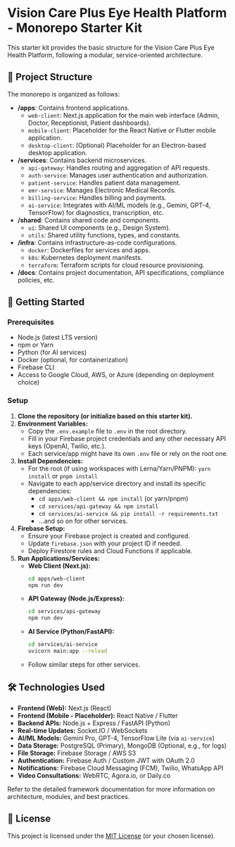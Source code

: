 
# Vision Care Plus Eye Health Platform - Monorepo Starter Kit

This starter kit provides the basic structure for the Vision Care Plus Eye Health Platform, following a modular, service-oriented architecture.

## 📂 Project Structure

The monorepo is organized as follows:

-   **/apps**: Contains frontend applications.
    -   `web-client`: Next.js application for the main web interface (Admin, Doctor, Receptionist, Patient dashboards).
    -   `mobile-client`: Placeholder for the React Native or Flutter mobile application.
    -   `desktop-client`: (Optional) Placeholder for an Electron-based desktop application.
-   **/services**: Contains backend microservices.
    -   `api-gateway`: Handles routing and aggregation of API requests.
    -   `auth-service`: Manages user authentication and authorization.
    -   `patient-service`: Handles patient data management.
    -   `emr-service`: Manages Electronic Medical Records.
    -   `billing-service`: Handles billing and payments.
    -   `ai-service`: Integrates with AI/ML models (e.g., Gemini, GPT-4, TensorFlow) for diagnostics, transcription, etc.
-   **/shared**: Contains shared code and components.
    -   `ui`: Shared UI components (e.g., Design System).
    -   `utils`: Shared utility functions, types, and constants.
-   **/infra**: Contains infrastructure-as-code configurations.
    -   `docker`: Dockerfiles for services and apps.
    -   `k8s`: Kubernetes deployment manifests.
    -   `terraform`: Terraform scripts for cloud resource provisioning.
-   **/docs**: Contains project documentation, API specifications, compliance policies, etc.

## 🚀 Getting Started

### Prerequisites

-   Node.js (latest LTS version)
-   npm or Yarn
-   Python (for AI services)
-   Docker (optional, for containerization)
-   Firebase CLI
-   Access to Google Cloud, AWS, or Azure (depending on deployment choice)

### Setup

1.  **Clone the repository (or initialize based on this starter kit).**
2.  **Environment Variables:**
    *   Copy the `.env.example` file to `.env` in the root directory.
    *   Fill in your Firebase project credentials and any other necessary API keys (OpenAI, Twilio, etc.).
    *   Each service/app might have its own `.env` file or rely on the root one.
3.  **Install Dependencies:**
    *   For the root (if using workspaces with Lerna/Yarn/PNPM): `yarn install` or `pnpm install`
    *   Navigate to each app/service directory and install its specific dependencies:
        *   `cd apps/web-client && npm install` (or yarn/pnpm)
        *   `cd services/api-gateway && npm install`
        *   `cd services/ai-service && pip install -r requirements.txt`
        *   ...and so on for other services.
4.  **Firebase Setup:**
    *   Ensure your Firebase project is created and configured.
    *   Update `firebase.json` with your project ID if needed.
    *   Deploy Firestore rules and Cloud Functions if applicable.
5.  **Run Applications/Services:**
    *   **Web Client (Next.js):**
        ```bash
        cd apps/web-client
        npm run dev
        ```
    *   **API Gateway (Node.js/Express):**
        ```bash
        cd services/api-gateway
        npm run dev
        ```
    *   **AI Service (Python/FastAPI):**
        ```bash
        cd services/ai-service
        uvicorn main:app --reload
        ```
    *   Follow similar steps for other services.

## 🛠️ Technologies Used

-   **Frontend (Web):** Next.js (React)
-   **Frontend (Mobile - Placeholder):** React Native / Flutter
-   **Backend APIs:** Node.js + Express / FastAPI (Python)
-   **Real-time Updates:** Socket.IO / WebSockets
-   **AI/ML Models:** Gemini Pro, GPT-4, TensorFlow Lite (via `ai-service`)
-   **Data Storage:** PostgreSQL (Primary), MongoDB (Optional, e.g., for logs)
-   **File Storage:** Firebase Storage / AWS S3
-   **Authentication:** Firebase Auth / Custom JWT with OAuth 2.0
-   **Notifications:** Firebase Cloud Messaging (FCM), Twilio, WhatsApp API
-   **Video Consultations:** WebRTC, Agora.io, or Daily.co

Refer to the detailed framework documentation for more information on architecture, modules, and best practices.

## 📜 License

This project is licensed under the [MIT License](LICENSE.md) (or your chosen license).

